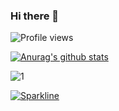 ### Hi there 👋


![Profile views](https://gpvc.arturio.dev/juliocmalvares)

[![Anurag's github stats](https://github-readme-stats.vercel.app/api?username=juliocmalvares&theme=blue-green)](https://github.com/anuraghazra/github-readme-stats)


![1](https://github-readme-stats.vercel.app/api/top-langs/?username=juliocmalvares&theme=blue-green)

[![Sparkline](https://stars.medv.io/juliocmalvares/badges.svg)](https://stars.medv.io/juliocmalvares/badges)

<!--
**juliocmalvares/juliocmalvares** is a ✨ _special_ ✨ repository because its `README.md` (this file) appears on your GitHub profile.



Here are some ideas to get you started:

- 🔭 I’m currently working on ...
- 🌱 I’m currently learning ...
- 👯 I’m looking to collaborate on ...
- 🤔 I’m looking for help with ...
- 💬 Ask me about ...
- 📫 How to reach me: ...
- 😄 Pronouns: ...
- ⚡ Fun fact: ...
-->
